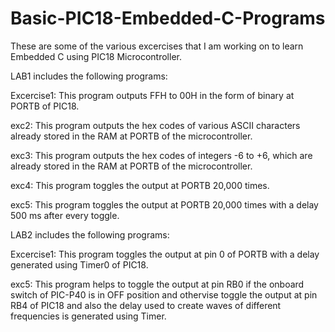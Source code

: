 # Basic-PIC18-Embedded-C-Programs
These are some of the various excercises that I am working on to learn Embedded C using PIC18 Microcontroller.

LAB1 includes the following programs:

Excercise1: This program outputs FFH to 00H in the form of binary at PORTB of PIC18.

exc2: This program outputs the hex codes of various ASCII characters already stored in the RAM at PORTB of the microcontroller.

exc3: This program outputs the hex codes of integers -6 to +6, which are already stored in the RAM at PORTB of the microcontroller.

exc4: This program toggles the output at PORTB 20,000 times.

exc5: This program toggles the output at PORTB 20,000 times with a delay 500 ms after every toggle.


LAB2 includes the following programs:

Excercise1: This program toggles the output at pin 0 of PORTB with a delay generated using Timer0 of PIC18.

exc5: This program helps to toggle the output at pin RB0 if the onboard switch of PIC-P40 is in OFF position and othervise toggle the output at pin RB4 of PIC18 and also the delay used to create waves of different frequencies is generated using Timer.
 
